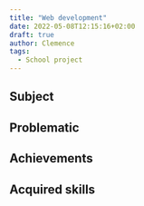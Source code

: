 ```yaml
---
title: "Web development"
date: 2022-05-08T12:15:16+02:00
draft: true
author: Clemence
tags:
  - School project
---
```


## Subject

## Problematic

## Achievements

## Acquired skills